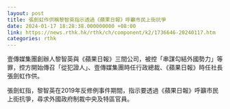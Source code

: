 ```yaml
---
layout: post
title: 張劍虹作供稱黎智英指示透過《蘋果日報》呼籲市民上街抗爭
date: 2024-01-17 18:28:38.000000000 +08:00
link: https://news.rthk.hk/rthk/ch/component/k2/1736646-20240117.htm
categories: rthk
---
```


壹傳媒集團創辦人黎智英與《蘋果日報》三間公司，被控「串謀勾結外國勢力」等罪，控方開始傳召「從犯證人」、壹傳媒集團時任行政總裁、《蘋果日報》時任社長張劍虹作供。

張劍虹指，黎智英在2019年反修例事件期間，指示要透過《蘋果日報》呼籲市民上街抗爭，尋求外國政府制裁中央及特區官員。
